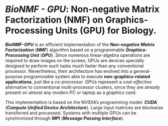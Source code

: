 *BioNMF - GPU*: Non-negative Matrix Factorization (NMF) on Graphics-Processing Units (GPU) for Biology.
==========

***BioNMF-GPU*** is an efficient implementation of the ***Non-negative Matrix Factorization*** (***NMF***) algorithm based on a programmable ***Graphics-Processing Unit*** (***GPU***). Since numerous linear-algebra operations are required to draw images on the screen, GPUs are devices specially designed to perform such tasks much faster than any conventional processor. Nevertheless, their architecture has evolved into a general-purpose programmable system able to execute **non-graphics-related applications**, just like a *co-processor*. GPUs represent a *cost-effective* alternative to conventional multi-processor clusters, since they are already present on almost any modern PC or laptop as a *graphics card*.

This implementation is based on the NVIDIA’s programming model: ***CUDA*** (***Compute Unified Device Architecture***). Large input matrices are blockwise transferred and processed. Systems with multiple GPUs can be synchronized through ***MPI*** (***Message Passing Interface***).
